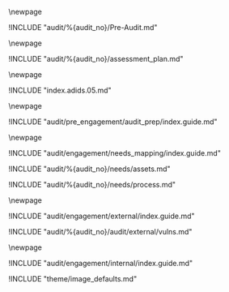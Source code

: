 

\newpage
<!-- 1. Pre-Audit -->

!INCLUDE "audit/%{audit_no}/Pre-Audit.md"

\newpage
<!-- 2. Assessment Plan -->

!INCLUDE "audit/%{audit_no}/assessment_plan.md"

\newpage
<!-- 3. Remote / OS-INT -->

!INCLUDE "index.adids.05.md"

\newpage
<!-- 4. Audit Preparation -->

!INCLUDE "audit/pre_engagement/audit_prep/index.guide.md"

\newpage
<!-- 5. Needs Mapping -->

<!-- Guide for running needs mapping -->

!INCLUDE "audit/engagement/needs_mapping/index.guide.md"

<!--  Completed Needs Maps -->

!INCLUDE "audit/%{audit_no}/needs/assets.md"

!INCLUDE "audit/%{audit_no}/needs/process.md"

\newpage
<!-- 6. External Assessment -->

!INCLUDE "audit/engagement/external/index.guide.md"

!INCLUDE "audit/%{audit_no}/audit/external/vulns.md"

\newpage
<!-- 7. Internal Assessment -->

!INCLUDE "audit/engagement/internal/index.guide.md"

<!-- Load Default Images -->
!INCLUDE "theme/image_defaults.md"
